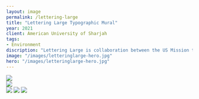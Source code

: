 ```yaml
---
layout: image
permalink: /lettering-large
title: "Lettering Large Typographic Mural"
year: 2021
client: American University of Sharjah
tags:
- Environment
discription: "Lettering Large is collaboration between the US Mission to the UAE and the American University of Sharjah at Expo 2020 Dubai. The 125 square meter mural combines both Arabic and English typography in a lenticular design featuring the phrase <i>You and I seek to forge a limited universe</i>, written by Emirati author Eman Al Yousuf. We designed the English composition and the Arabic side was designed by UA designer Nada AlYafei. The design was on view in the EUA from October 14, 2021 to March 31, 2022."
image: "/images/letteringlarge-hero.jpg"
hero: "/images/letteringlarge-hero.jpg"
---
```



<div class="left"><img src="http://www.jarrettfuller.com/images/projects/lettering-large_02.jpg"></div>
<div class="right"><img src="http://www.jarrettfuller.com/images/projects/lettering-large_03.jpg">
</div>

<img src="http://www.jarrettfuller.com/images/projects/lettering-large_01.jpg">
<img src="http://www.jarrettfuller.com/images/projects/lettering-large_04.jpg">
<img src="http://www.jarrettfuller.com/images/projects/lettering-large_05.jpg">




